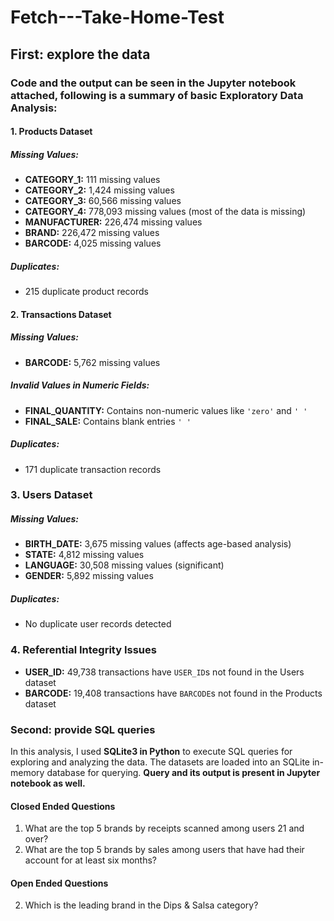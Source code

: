 # Fetch---Take-Home-Test

## First: explore the data

### Code and the output can be seen in the Jupyter notebook attached, following is a summary of basic Exploratory Data Analysis:
#### 1. Products Dataset
##### Missing Values:
- **CATEGORY_1:** 111 missing values  
- **CATEGORY_2:** 1,424 missing values  
- **CATEGORY_3:** 60,566 missing values  
- **CATEGORY_4:** 778,093 missing values (most of the data is missing)  
- **MANUFACTURER:** 226,474 missing values  
- **BRAND:** 226,472 missing values  
- **BARCODE:** 4,025 missing values  

##### Duplicates:
- 215 duplicate product records  


#### 2. Transactions Dataset
##### Missing Values:
- **BARCODE:** 5,762 missing values  

##### Invalid Values in Numeric Fields:
- **FINAL_QUANTITY:** Contains non-numeric values like `'zero'` and `' '`  
- **FINAL_SALE:** Contains blank entries `' '` 

##### Duplicates:
- 171 duplicate transaction records


### 3. Users Dataset
##### Missing Values:
- **BIRTH_DATE:** 3,675 missing values (affects age-based analysis)  
- **STATE:** 4,812 missing values  
- **LANGUAGE:** 30,508 missing values (significant)  
- **GENDER:** 5,892 missing values  

##### Duplicates:
- No duplicate user records detected


### 4. Referential Integrity Issues
- **USER_ID:** 49,738 transactions have `USER_ID`s not found in the Users dataset  
- **BARCODE:** 19,408 transactions have `BARCODE`s not found in the Products dataset

### Second:  provide SQL queries
In this analysis, I used **SQLite3 in Python** to execute SQL queries for exploring and analyzing the data. The datasets are loaded into an SQLite in-memory database for querying. **Query and its output is present in Jupyter notebook as well.**

#### **Closed Ended Questions**
1. What are the top 5 brands by receipts scanned among users 21 and over?
2. What are the top 5 brands by sales among users that have had their account for at least six months?

#### **Open Ended Questions**
2. Which is the leading brand in the Dips & Salsa category?




